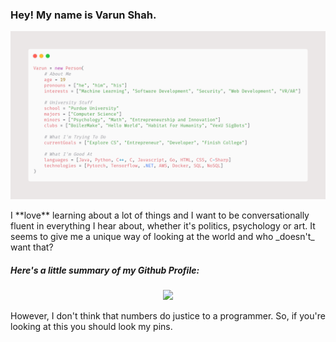 ### Hey! My name is Varun Shah.
<p align="center">
  <img src="/carbon.png">
</p>
I **love** learning about a lot of things and I want to be conversationally fluent in everything I hear about, whether it's politics, psychology or art. It seems to give me a unique way of looking at the world and who _doesn't_ want that?

##### Here's a little summary of my Github Profile:

<p align="center">
  <img src="https://github-readme-stats.vercel.app/api?username=vsarunhah&count_private=true&hide=stars&show_icons=true&theme=buefy&hide_rank=true">
</p>

However, I don't think that numbers do justice to a programmer. So, if you're looking at this you should look my pins.
